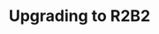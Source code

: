 ---
lang: en
layout: doc
permalink: /doc/upgrade/2b2/
redirect_from:
- /doc/upgrade-to-r2b2/
- /en/doc/upgrade-to-r2b2/
- /doc/UpgradeToR2B2/
- /wiki/UpgradeToR2B2/
redirect_to: https://qubes-doc-rst.readthedocs.io/en/latest/user/downloading-installing-upgrading/upgrade/2b2.html
ref: 160
title: Upgrading to R2B2
---